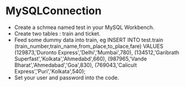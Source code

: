 # MySQLConnection
- Create a schmea named test in your MySQL Workbench.
- Create two tables : train and ticket.
- Feed some dummy data into train, eg
        INSERT INTO test.train
        (train_number,train_name,from_place,to_place,fare) VALUES
        (129873,'Duronto Express','Delhi','Mumbai',780),
        (134512,'Garibrath Superfast','Kolkata','Ahmedabd',660),
        (987965,'Vande Bharat','Ahmedabad','Goa',830),
        (769043,'Calicult Express','Puri','Kolkata',540);
- Set your user and password into the code.
